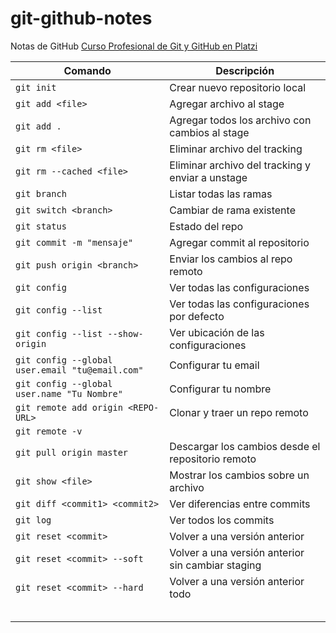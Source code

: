# git-github-notes
Notas de GitHub
[Curso Profesional de Git y GitHub en Platzi](https://platzi.com/clases/git-github/)


| Comando | Descripción |
|---------|-------------|
|`git init`|Crear nuevo repositorio local|
|`git add <file>`|Agregar archivo al stage|
|`git add .`|Agregar todos los archivo con cambios al stage|
|`git rm <file>`|Eliminar archivo del tracking|
|`git rm --cached <file>`|Eliminar archivo del tracking y enviar a unstage|
|`git branch`|Listar todas las ramas|
|`git switch <branch>`|Cambiar de rama existente|
|`git status`|Estado del repo|
|`git commit -m "mensaje"`|Agregar commit al repositorio|
|`git push origin <branch>`|Enviar los cambios al repo remoto|
|`git config`|Ver todas las configuraciones|
|`git config --list`|Ver todas las configuraciones por defecto|
|`git config --list --show-origin`|Ver ubicación de las configuraciones|
|`git config --global user.email "tu@email.com"`|Configurar tu email|
|`git config --global user.name "Tu Nombre"`|Configurar tu nombre|
|`git remote add origin <REPO-URL>`|Clonar y traer un repo remoto|
|`git remote -v`||
|`git pull origin master`|Descargar los cambios desde el repositorio remoto|
|`git show <file>`|Mostrar los cambios sobre un archivo|
|`git diff <commit1> <commit2>`|Ver diferencias entre commits|
|`git log`|Ver todos los commits|
|`git reset <commit>`|Volver a una versión anterior|
|`git reset <commit> --soft`|Volver a una versión anterior sin cambiar staging|
|`git reset <commit> --hard`|Volver a una versión anterior todo|
|||
|||
|||
|||
|||